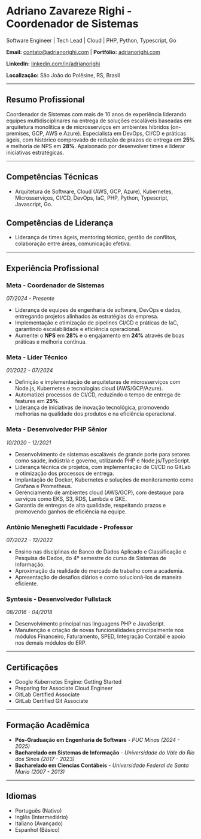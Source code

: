 # Adriano Zavareze Righi - Coordenador de Sistemas

Software Engineer | Tech Lead | Cloud | PHP, Python, Typescript, Go


**Email:** contato@adrianorighi.com | **Portfólio:** [adrianorighi.com](https://adrianorighi.com)

**LinkedIn:** [linkedin.com/in/adrianorighi](https://linkedin.com/in/adrianorighi)

**Localização:** São João do Polêsine, RS, Brasil  

---

## Resumo Profissional
Coordenador de Sistemas com mais de 10 anos de experiência liderando equipes multidisciplinares na entrega de soluções escaláveis baseadas em arquitetura monolítica e de microsserviços em ambientes híbridos (on-premises, GCP, AWS e Azure). Especialista em DevOps, CI/CD e práticas ágeis, com histórico comprovado de redução de prazos de entrega em **25%** e melhoria de NPS em **28%**. Apaixonado por desenvolver times e liderar iniciativas estratégicas.

---

## Competências Técnicas  
- Arquitetura de Software, Cloud (AWS, GCP, Azure), Kubernetes, Microsserviços, CI/CD, DevOps, IaC, PHP, Python, Typescript, Javascript, Go. 

## Competências de Liderança  
- Liderança de times ágeis, mentoring técnico, gestão de conflitos, colaboração entre áreas, comunicação efetiva.

---

## Experiência Profissional  

### **Meta - Coordenador de Sistemas**  
*07/2024 - Presente*  
- Liderança de equipes de engenharia de software, DevOps e dados, entregando projetos alinhados às estratégias da empresa.  
- Implementação e otimização de pipelines CI/CD e práticas de IaC, garantindo escalabilidade e eficiência operacional.  
- Aumentei o **NPS** em **28%** e o engajamento em **24%** através de boas práticas e melhoria contínua.  

### **Meta - Líder Técnico**  
*01/2022 - 07/2024*  
- Definição e implementação de arquiteturas de microsserviços com Node.js, Kubernetes e tecnologias cloud (AWS/GCP/Azure).  
- Automatizei processos de CI/CD, reduzindo o tempo de entrega de features em **25%**.  
- Liderança de iniciativas de inovação tecnológica, promovendo melhorias na qualidade dos produtos e na eficiência operacional.

### **Meta - Desenvolvedor PHP Sênior**  
*10/2020 - 12/2021*  
- Desenvolvimento de sistemas escaláveis de grande porte para setores como saúde, indústria e governo, utilizando PHP e Node.js/TypeScript.
- Liderança técnica de projetos, com implementação de CI/CD no GitLab e otimização dos processos de entrega.
- Implantação de Docker, Kubernetes e soluções de monitoramento como Grafana e Prometheus.
- Gerenciamento de ambientes cloud (AWS/GCP), com destaque para serviços como EKS, S3, RDS, Lambda e GKE.
- Garantia de entregas de alta qualidade, respeitando prazos e promovendo ganhos de eficiência na equipe.

### **Antônio Meneghetti Faculdade - Professor**
*07/2022 - 12/2022*
- Ensino nas disciplinas de Banco de Dados Aplicado e Classificação e Pesquisa de Dados, do 4º semestre do curso de Sistemas de Informação.
- Aproximação da realidade do mercado de trabalho com a academia.
- Apresentação de desafios diários e como solucioná-los de maneira eficiente.

### **Syntesis - Desenvolvedor Fullstack**
*08/2016 - 04/2018*
- Desenvolvimento principal nas linguagens PHP e JavaScript.
- Manutenção e criação de novas funcionalidades principalmente nos módulos Financeiro, Faturamento, SPED, Integração Contábil e apoio nos demais módulos do ERP.

---

## Certificações  
- Google Kubernetes Engine: Getting Started  
- Preparing for Associate Cloud Engineer  
- GitLab Certified Associate  
- GitLab Certified Git Associate  

---

## Formação Acadêmica  
- **Pós-Graduação em Engenharia de Software** - *PUC Minas (2024 - 2025)*  
- **Bacharelado em Sistemas de Informação** - *Universidade do Vale do Rio dos Sinos (2017 - 2023)*  
- **Bacharelado em Ciencias Contábeis** - *Universidade Federal de Santa Maria (2007 - 2013)*  
---

## Idiomas  
- Português (Nativo)  
- Inglês (Intermediário)  
- Italiano (Avançado)  
- Espanhol (Básico)  

